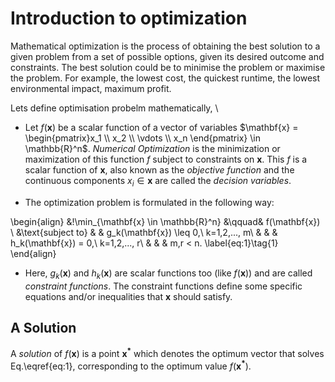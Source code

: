 # Introduction to optimization
Mathematical optimization is the process of obtaining the best solution to a given problem from a set of possible options, given its desired outcome and constraints. 
The best solution could be to minimise the problem or maximise the problem. For example, the lowest cost, the quickest runtime, the lowest environmental impact, maximum profit.

Lets define optimisation probelm mathematically, \
+ Let $f(\mathbf{x})$ be a scalar function of a vector of variables $\mathbf{x} = \begin{pmatrix}x_1 \\ x_2 \\ \vdots \\ x_n \end{pmatrix} \in \mathbb{R}^n$. 
*Numerical Optimization* is the minimization or maximization of this function $f$ subject to constraints on $\mathbf{x}$. This $f$ is a scalar function of $\mathbf{x}$, also known as the *objective function* and the continuous components $x_i \in \mathbf{x}$ are called the *decision variables*.

+ The optimization problem is formulated in the following way:


\begin{align}
&\!\min_{\mathbf{x} \in \mathbb{R}^n}        &\qquad& f(\mathbf{x}) \\
&\text{subject to} &      & g_k(\mathbf{x}) \leq 0,\ k=1,2,..., m\\
&                  &      & h_k(\mathbf{x}) = 0,\ k=1,2,..., r\\
&                  &      & m,r < n. \label{eq:1}\tag{1}
\end{align}

+ Here, $g_k(\mathbf{x})$ and $h_k(\mathbf{x})$ are scalar functions too (like $f(\mathbf{x})$) and are called *constraint functions*. The constraint functions define some specific equations and/or inequalities that $\mathbf{x}$ should satisfy.


## A Solution
  
A *solution* of $f(\mathbf{x})$ is a point $\mathbf{x^*}$ which denotes the optimum vector that solves Eq.\eqref{eq:1}, corresponding to the optimum value $f(\mathbf{x^*})$.
